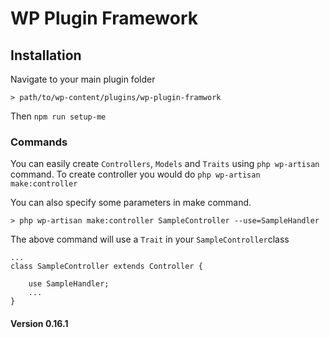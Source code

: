 # WP Plugin Framework

## Installation
Navigate to your main plugin folder 

	> path/to/wp-content/plugins/wp-plugin-framwork

Then `npm run setup-me`

### Commands
You can easily create `Controllers`, `Models` and `Traits` using `php wp-artisan` command.
To create controller you would do `php wp-artisan make:controller`

You can also specify some parameters in make command.

`> php wp-artisan make:controller SampleController --use=SampleHandler`

The above command will use a `Trait` in your `SampleController`class

	...
    class SampleController extends Controller {
    
    	use SampleHandler;
    	...
    }

#### Version 0.16.1
